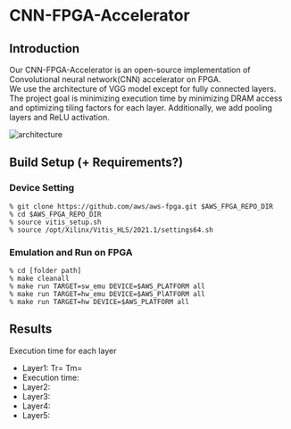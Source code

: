 # CNN-FPGA-Accelerator

Introduction
---------------------------------------
Our CNN-FPGA-Accelerator is an open-source implementation of Convolutional neural network(CNN) accelerator on FPGA.   
We use the architecture of VGG model except for fully connected layers.   
The project goal is minimizing execution time by minimizing DRAM access and optimizing tiling factors for each layer.
Additionally, we add pooling layers and ReLU activation.

![architecture](https://user-images.githubusercontent.com/31407544/147211496-c22d235e-55a1-45c1-b15d-cd455ddbe9f8.jpg)

Build Setup (+ Requirements?)
---------------------------------------
### Device Setting

```
% git clone https://github.com/aws/aws-fpga.git $AWS_FPGA_REPO_DIR
% cd $AWS_FPGA_REPO_DIR
% source vitis_setup.sh
% source /opt/Xilinx/Vitis_HLS/2021.1/settings64.sh
```

### Emulation and Run on FPGA
```
% cd [folder path]
% make cleanall
% make run TARGET=sw_emu DEVICE=$AWS_PLATFORM all
% make run TARGET=hw_emu DEVICE=$AWS_PlATFORM all
% make run TARGET=hw DEVICE=$AWS_PLATFORM all
```

Results
---------------------------------------
Execution time for each layer
- Layer1: Tr=  Tm=   
 - Execution time:
- Layer2:
- Layer3:
- Layer4:
- Layer5: 
